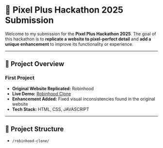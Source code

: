 # 🚀 Pixel Plus Hackathon 2025 Submission

Welcome to my submission for the **Pixel Plus Hackathon 2025**.
The goal of this hackathon is to **replicate a website to pixel-perfect detail** and **add a unique enhancement** to improve its functionality or experience.

---

## 📌 Project Overview

### First Project

- **Original Website Replicated:** Robinhood
- **Live Demo:** [Robinhood Clone](https://robinhood-clone-project.netlify.app/robinhood-clone/)
- **Enhancement Added:** Fixed visual inconsistencies found in the original website
- **Tech Stack:** HTML, CSS, JAVASCRIPT

---

## 📂 Project Structure

-  `/robinhood-clone/`

